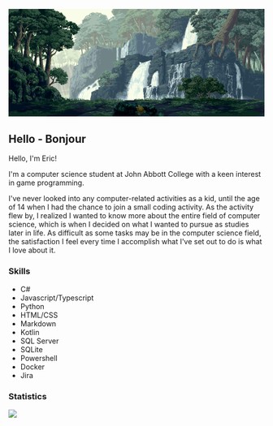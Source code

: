 <p align="center">
  <img src="./images/Banner.gif" alt="Image Description" width="1200">
</p>

## Hello - Bonjour

<p>Hello, I'm Eric!</p>  
<p>I'm a computer science student at John Abbott College with a keen interest in game programming.</p>  
<p>I've never looked into any computer-related activities as a kid, until the age of 14 when I had the chance to join a small coding activity. As the activity flew by, I realized I wanted to know more about the entire field of computer science, which is when I decided on what I wanted to pursue as studies later in life. As difficult as some tasks may be in the computer science field, the satisfaction I feel every time I accomplish what I've set out to do is what I love about it.</p>

### Skills
- C#
- Javascript/Typescript
- Python
- HTML/CSS
- Markdown
- Kotlin
- SQL Server
- SQLite
- Powershell
- Docker
- Jira

### Statistics

<img src="https://github-readme-stats.vercel.app/api/top-langs?username=EricSTOIAN&layout=compact&langs_count=7&card_width=320" />
